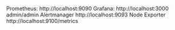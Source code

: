
Prometheus:   http://localhost:9090
Grafana:      http://localhost:3000
admin/admin
Alertmanager  http://localhost:9093
Node Exporter http://localhost:9100/metrics
